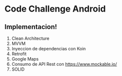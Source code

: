 # Code Challenge Android

## Implementacion!

1. Clean Architecture
2. MVVM
3. Inyeccion de dependencias con Koin
4. Retrofit
5. Google Maps
6. Consumo de API Rest con https://www.mockable.io/
7. SOLID
